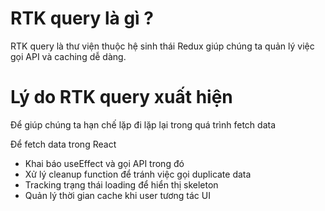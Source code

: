 # RTK query là gì ? 

RTK query là thư viện thuộc hệ sinh thái Redux giúp chúng ta quản lý việc
gọi API và caching dễ dàng.

# Lý do RTK query xuất hiện

Để giúp chúng ta hạn chế lặp đi lặp lại trong quá trình fetch data

Để fetch data trong React
- Khai báo useEffect và gọi API trong đó
- Xử  lý cleanup function để tránh việc gọi duplicate data
- Tracking trạng thái loading để hiển thị skeleton
- Quản lý thời gian cache khi user tương tác UI
